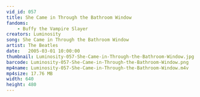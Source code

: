 ```yaml
---
vid_id: 057
title: She Came in Through the Bathroom Window
fandoms:
    - Buffy the Vampire Slayer
creators: Luminosity
song: She Came in Through the Bathroom Window
artist: The Beatles
date:   2005-03-01 10:00:00
thumbnail: Luminosity-057-She-Came-in-Through-the-Bathroom-Window.jpg
barcode: Luminosity-057-She-Came-in-Through-the-Bathroom-Window.png
mp4name: Luminosity-057-She-Came-in-Through-the-Bathroom-Window.m4v
mp4size: 17.76 MB
width: 640
height: 480
---
```




